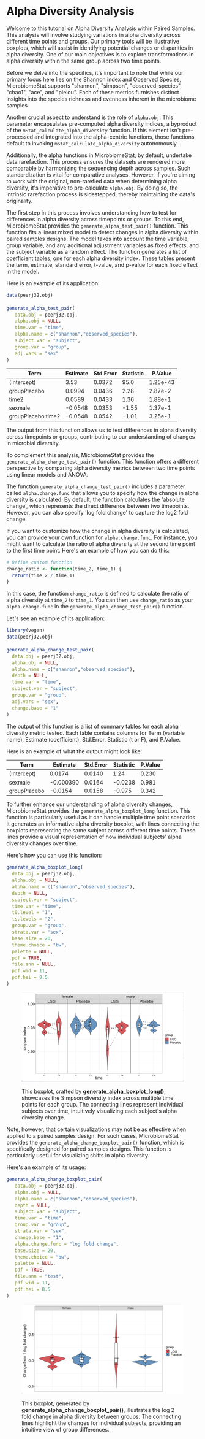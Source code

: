 # Alpha Diversity Analysis

Welcome to this tutorial on Alpha Diversity Analysis within Paired Samples. This analysis will involve studying variations in alpha diversity across different time points and groups. Our primary tools will be illustrative boxplots, which will assist in identifying potential changes or disparities in alpha diversity. One of our main objectives is to explore transformations in alpha diversity within the same group across two time points.

Before we delve into the specifics, it's important to note that while our primary focus here lies on the Shannon index and Observed Species, MicrobiomeStat supports "shannon", "simpson", "observed\_species", "chao1", "ace", and "pielou". Each of these metrics furnishes distinct insights into the species richness and evenness inherent in the microbiome samples.

Another crucial aspect to understand is the role of `alpha.obj`. This parameter encapsulates pre-computed alpha diversity indices, a byproduct of the `mStat_calculate_alpha_diversity` function. If this element isn't pre-processed and integrated into the alpha-centric functions, those functions default to invoking `mStat_calculate_alpha_diversity` autonomously.

Additionally, the alpha functions in MicrobiomeStat, by default, undertake data rarefaction. This process ensures the datasets are rendered more comparable by harmonizing the sequencing depth across samples. Such standardization is vital for comparative analyses. However, if you're aiming to work with the original, non-rarefied data when determining alpha diversity, it's imperative to pre-calculate `alpha.obj`. By doing so, the intrinsic rarefaction process is sidestepped, thereby maintaining the data's originality.

The first step in this process involves understanding how to test for differences in alpha diversity across timepoints or groups. To this end, MicrobiomeStat provides the `generate_alpha_test_pair()` function. This function fits a linear mixed model to detect changes in alpha diversity within paired samples designs. The model takes into account the time variable, group variable, and any additional adjustment variables as fixed effects, and the subject variable as a random effect. The function generates a list of coefficient tables, one for each alpha diversity index. These tables present the term, estimate, standard error, t-value, and p-value for each fixed effect in the model.

Here is an example of its application:

```r
data(peerj32.obj)

generate_alpha_test_pair(
   data.obj = peerj32.obj,
   alpha.obj = NULL,
   time.var = "time",
   alpha.name = c("shannon","observed_species"),
   subject.var = "subject",
   group.var = "group",
   adj.vars = "sex"
)
```

| Term               | Estimate | Std.Error | Statistic | P.Value  |
| ------------------ | -------- | --------- | --------- | -------- |
| (Intercept)        | 3.53     | 0.0372    | 95.0      | 1.25e-43 |
| groupPlacebo       | 0.0994   | 0.0436    | 2.28      | 2.87e-2  |
| time2              | 0.0589   | 0.0433    | 1.36      | 1.88e-1  |
| sexmale            | -0.0548  | 0.0353    | -1.55     | 1.37e-1  |
| groupPlacebo:time2 | -0.0548  | 0.0542    | -1.01     | 3.25e-1  |

The output from this function allows us to test differences in alpha diversity across timepoints or groups, contributing to our understanding of changes in microbial diversity.

To complement this analysis, MicrobiomeStat provides the `generate_alpha_change_test_pair()` function. This function offers a different perspective by comparing alpha diversity metrics between two time points using linear models and ANOVA.

The function `generate_alpha_change_test_pair()` includes a parameter called `alpha.change.func` that allows you to specify how the change in alpha diversity is calculated. By default, the function calculates the 'absolute change', which represents the direct difference between two timepoints. However, you can also specify 'log fold change' to capture the log2 fold change.

If you want to customize how the change in alpha diversity is calculated, you can provide your own function for `alpha.change.func`. For instance, you might want to calculate the ratio of alpha diversity at the second time point to the first time point. Here's an example of how you can do this:

```r
# Define custom function
change_ratio <- function(time_2, time_1) {
  return(time_2 / time_1)
}
```

In this case, the function `change_ratio` is defined to calculate the ratio of alpha diversity at `time_2` to `time_1`. You can then use `change_ratio` as your `alpha.change.func` in the `generate_alpha_change_test_pair()` function.

Let's see an example of its application:

```r
library(vegan)
data(peerj32.obj)

generate_alpha_change_test_pair(
  data.obj = peerj32.obj,
  alpha.obj = NULL,
  alpha.name = c("shannon","observed_species"), 
  depth = NULL,
  time.var = "time",
  subject.var = "subject",
  group.var = "group",
  adj.vars = "sex",
  change.base = "1"  
)
```

The output of this function is a list of summary tables for each alpha diversity metric tested. Each table contains columns for Term (variable name), Estimate (coefficient), Std.Error, Statistic (t or F), and P.Value.

Here is an example of what the output might look like:

| Term         | Estimate  | Std.Error | Statistic | P.Value |
| ------------ | --------- | --------- | --------- | ------- |
| (Intercept)  | 0.0174    | 0.0140    | 1.24      | 0.230   |
| sexmale      | -0.000390 | 0.0164    | -0.0238   | 0.981   |
| groupPlacebo | -0.0154   | 0.0158    | -0.975    | 0.342   |

To further enhance our understanding of alpha diversity changes, MicrobiomeStat provides the `generate_alpha_boxplot_long` function. This function is particularly useful as it can handle multiple time point scenarios. It generates an informative alpha diversity boxplot, with lines connecting the boxplots representing the same subject across different time points. These lines provide a visual representation of how individual subjects' alpha diversity changes over time.

Here's how you can use this function:

```r
generate_alpha_boxplot_long(
  data.obj = peerj32.obj,
  alpha.obj = NULL,
  alpha.name = c("shannon","observed_species"),
  depth = NULL,
  subject.var = "subject",
  time.var = "time",
  t0.level = "1",
  ts.levels = "2",
  group.var = "group",
  strata.var = "sex",
  base.size = 20,
  theme.choice = "bw",
  palette = NULL,
  pdf = TRUE,
  file.ann = NULL,
  pdf.wid = 11,
  pdf.hei = 8.5
)
```

<figure><img src="../.gitbook/assets/Screenshot 2023-10-11 at 14.37.51.png" alt=""><figcaption><p>This boxplot, crafted by <strong>generate_alpha_boxplot_long()</strong>, showcases the Simpson diversity index across multiple time points for each group. The connecting lines represent individual subjects over time, intuitively visualizing each subject's alpha diversity change.</p></figcaption></figure>

Note, however, that certain visualizations may not be as effective when applied to a paired samples design. For such cases, MicrobiomeStat provides the `generate_alpha_change_boxplot_pair()` function, which is specifically designed for paired samples designs. This function is particularly useful for visualizing shifts in alpha diversity.

Here's an example of its usage:

```r
generate_alpha_change_boxplot_pair(
   data.obj = peerj32.obj,
   alpha.obj = NULL,
   alpha.name = c("shannon","observed_species"),
   depth = NULL,
   subject.var = "subject",
   time.var = "time",
   group.var = "group",
   strata.var = "sex",
   change.base = "1",
   alpha.change.func = "log fold change",
   base.size = 20,
   theme.choice = "bw",
   palette = NULL,
   pdf = TRUE,
   file.ann = "test",
   pdf.wid = 11,
   pdf.hei = 8.5
)
```

<figure><img src="../.gitbook/assets/Screenshot 2023-10-11 at 14.39.14.png" alt=""><figcaption><p>This boxplot, generated by <strong>generate_alpha_change_boxplot_pair()</strong>, illustrates the log 2 fold change in alpha diversity between groups. The connecting lines highlight the changes for individual subjects, providing an intuitive view of group differences.</p></figcaption></figure>
